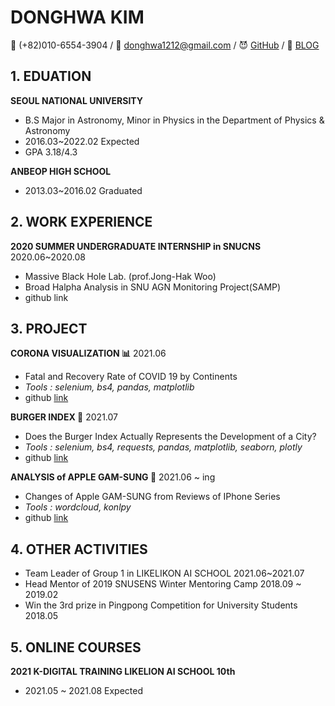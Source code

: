 # DONGHWA KIM
📱 (+82)010-6554-3904 / 📧 donghwa1212@gmail.com / 😈 [GitHub](https://github.com/dddonghwa) / 📝 [BLOG](https://donghajoha.tistory.com/)

## 1. EDUATION

__SEOUL NATIONAL UNIVERSITY__
- B.S Major in Astronomy, Minor in Physics in the Department of Physics & Astronomy
- 2016.03~2022.02 Expected
- GPA 3.18/4.3

__ANBEOP HIGH SCHOOL__
- 2013.03~2016.02 Graduated

## 2. WORK EXPERIENCE
__2020 SUMMER UNDERGRADUATE INTERNSHIP in SNUCNS__ 2020.06~2020.08
- Massive Black Hole Lab. (prof.Jong-Hak Woo)
- Broad Halpha Analysis in SNU AGN Monitoring Project(SAMP)
- github link


## 3. PROJECT
__CORONA VISUALIZATION 📊__ 2021.06
- Fatal and Recovery Rate of COVID 19 by Continents 
- *Tools : selenium, bs4, pandas, matplotlib*
- github [link](https://github.com/likelion-aischool-10-teamproject/corona-visualization)

__BURGER INDEX 🍔__ 2021.07
- Does the Burger Index Actually Represents the Development of a City?
- *Tools : selenium, bs4, requests, pandas, matplotlib, seaborn, plotly*
- github [link](https://github.com/likelion-aischool-10-teamproject/burger-index)

__ANALYSIS of APPLE GAM-SUNG 📱__ 2021.06 ~ ing
- Changes of Apple GAM-SUNG from Reviews of IPhone Series
- *Tools : wordcloud, konlpy*
- github [link](https://github.com/dddonghwa/my-Side-Project)

## 4. OTHER ACTIVITIES
- Team Leader of Group 1 in LIKELIKON AI SCHOOL 2021.06~2021.07
- Head Mentor of 2019 SNUSENS Winter Mentoring Camp 2018.09 ~ 2019.02
- Win the 3rd prize in Pingpong Competition for University Students 2018.05



## 5. ONLINE COURSES
__2021 K-DIGITAL TRAINING LIKELION AI SCHOOL 10th__   
- 2021.05 ~ 2021.08 Expected
